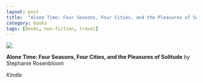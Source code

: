 ```yaml
---
layout: post
title:  "Alone Time: Four Seasons, Four Cities, and the Pleasures of Solitude"
category: books
tags: [books, non-fiction, travel]
---
```


<a target="_blank"  href="https://www.amazon.com/gp/product/0399562303/ref=as_li_tl?ie=UTF8&camp=1789&creative=9325&creativeASIN=0399562303&linkCode=as2&tag=42models-20&linkId=65d1743cc7c78530a58e6f0ea4fe0e1f"><img border="0" src="//ws-na.amazon-adsystem.com/widgets/q?_encoding=UTF8&MarketPlace=US&ASIN=0399562303&ServiceVersion=20070822&ID=AsinImage&WS=1&Format=_SL250_&tag=42models-20" ></a><img src="//ir-na.amazon-adsystem.com/e/ir?t=42models-20&l=am2&o=1&a=0399562303" width="1" height="1" border="0" alt="" style="border:none !important; margin:0px !important;" />

**Alone Time: Four Seasons, Four Cities, and the Pleasures of Solitude** by Stephanie Rosenbloom

*Kindle*
